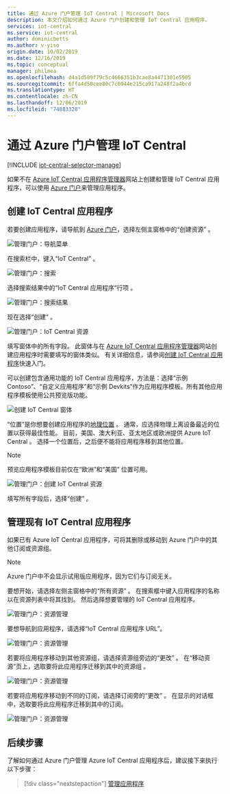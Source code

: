 ```yaml
---
title: 通过 Azure 门户管理 IoT Central | Microsoft Docs
description: 本文介绍如何通过 Azure 门户创建和管理 IoT Central 应用程序。
services: iot-central
ms.service: iot-central
author: dominicbetts
ms.author: v-yiso
origin.date: 10/02/2019
ms.date: 12/16/2019
ms.topic: conceptual
manager: philmea
ms.openlocfilehash: d4a1d589f79c5c4666351b3cae8a4471301e5905
ms.sourcegitcommit: 6ffa4d50cee80c7c0944e215ca917a248f2a4bcd
ms.translationtype: HT
ms.contentlocale: zh-CN
ms.lasthandoff: 12/06/2019
ms.locfileid: "74883328"
---
```

# <a name="manage-iot-central-from-the-azure-portal"></a>通过 Azure 门户管理 IoT Central

[!INCLUDE [iot-central-selector-manage](../../../includes/iot-central-selector-manage.md)]

如果不在 [Azure IoT Central 应用程序管理器](https://aka.ms/iotcentral)网站上创建和管理 IoT Central 应用程序，可以使用 [Azure 门户](https://portal.azure.cn)来管理应用程序。

## <a name="create-iot-central-applications"></a>创建 IoT Central 应用程序

若要创建应用程序，请导航到 [Azure 门户](https://ms.portal.azure.cn)，选择左侧主窗格中的“创建资源”  。

![管理门户：导航菜单](media/howto-manage-iot-central-from-portal/image0.png)

在搜索栏中，键入“IoT Central”  。

![管理门户：搜索](media/howto-manage-iot-central-from-portal/image0a1.png)

选择搜索结果中的“IoT Central 应用程序”行项  。

![管理门户：搜索结果](media/howto-manage-iot-central-from-portal/image0b1.png)

现在选择“创建”  。

![管理门户：IoT Central 资源](media/howto-manage-iot-central-from-portal/image0c1.png)

填写窗体中的所有字段。 此窗体与在 [Azure IoT Central 应用程序管理器](https://aka.ms/iotcentral)网站创建应用程序时需要填写的窗体类似。 有关详细信息，请参阅[创建 IoT Central 应用程序](quick-deploy-iot-central.md)快速入门。

可以创建包含通用功能的 IoT Central 应用程序，方法是：选择“示例 Contoso”、“自定义应用程序”和“示例 Devkits”作为应用程序模板。所有其他应用程序模板使用公共预览版功能。   

![创建 IoT Central 窗体](media/howto-manage-iot-central-from-portal/image6a.png)

“位置”是你想要创建应用程序的[地理位置](https://azure.microsoft.com/global-infrastructure/geographies/)  。 通常，应选择物理上离设备最近的位置以获得最佳性能。 目前，美国、澳大利亚、亚太地区或欧洲提供 Azure IoT Central     。  选择一个位置后，之后便不能将应用程序移到其他位置。

> [!NOTE]
> 预览应用程序模板目前仅在“欧洲”和“美国”   位置可用。

![管理门户：创建 IoT Central 资源](media/howto-manage-iot-central-from-portal/image1a.png)  

填写所有字段后，选择“创建”  。

## <a name="manage-existing-iot-central-applications"></a>管理现有 IoT Central 应用程序

如果已有 Azure IoT Central 应用程序，可将其删除或移动到 Azure 门户中的其他订阅或资源组。

> [!NOTE]
> Azure 门户中不会显示试用版应用程序，因为它们与订阅无关。

要想开始，请选择左侧主窗格中的“所有资源”  。 在搜索框中键入应用程序的名称以在资源列表中将其找到。 然后选择想要管理的 IoT Central 应用程序。

![管理门户：资源管理](media/howto-manage-iot-central-from-portal/image2a.png)

要想导航到应用程序，请选择“IoT Central 应用程序 URL”。

![管理门户：资源管理](media/howto-manage-iot-central-from-portal/image3.png)

若要将应用程序移动到其他资源组，请选择资源组旁边的“更改”  。 在“移动资源”页上，选取要将此应用程序迁移到其中的资源组  。

![管理门户：资源管理](media/howto-manage-iot-central-from-portal/image4a.png)

若要将应用程序移动到不同的订阅，请选择订阅旁的“更改”  。 在显示的对话框中，选取要将此应用程序迁移到其中的订阅。

![管理门户：资源管理](media/howto-manage-iot-central-from-portal/image5a.png)

## <a name="next-steps"></a>后续步骤

了解如何通过 Azure 门户管理 Azure IoT Central 应用程序后，建议接下来执行以下步骤：

> [!div class="nextstepaction"]
> [管理应用程序](howto-administer.md)